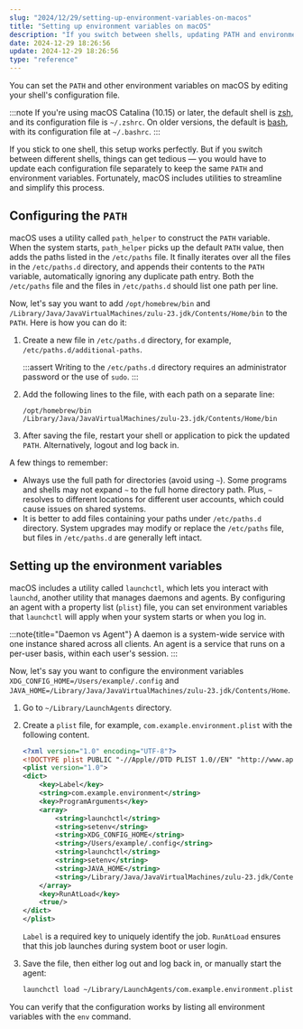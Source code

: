 ```yaml
---
slug: "2024/12/29/setting-up-environment-variables-on-macos"
title: "Setting up environment variables on macOS"
description: "If you switch between shells, updating PATH and environment variables for each shell's configuration file can become tedious. Fortunately, macOS offers utilities to simplify this process."
date: 2024-12-29 18:26:56
update: 2024-12-29 18:26:56
type: "reference"
---
```


You can set the `PATH` and other environment variables on macOS by editing your shell's configuration file.

:::note
If you're using macOS Catalina (10.15) or later, the default shell is [zsh](https://en.wikipedia.org/wiki/Z_shell), and its configuration file is `~/.zshrc`. On older versions, the default is [bash](https://en.wikipedia.org/wiki/Bash_(Unix_shell)), with its configuration file at `~/.bashrc`.
:::

If you stick to one shell, this setup works perfectly. But if you switch between different shells, things can get tedious — you would have to update each configuration file separately to keep the same `PATH` and environment variables. Fortunately, macOS includes utilities to streamline and simplify this process.

## Configuring the `PATH`

macOS uses a utility called `path_helper` to construct the `PATH` variable. When the system starts, `path_helper` picks up the default `PATH` value, then adds the paths listed in the `/etc/paths` file. It finally iterates over all the files in the `/etc/paths.d` directory, and appends their contents to the `PATH` variable, automatically ignoring any duplicate path entry. Both the `/etc/paths` file and the files in `/etc/paths.d` should list one path per line.

Now, let's say you want to add `/opt/homebrew/bin` and `/Library/Java/JavaVirtualMachines/zulu-23.jdk/Contents/Home/bin` to the `PATH`. Here is how you can do it:

1. Create a new file in `/etc/paths.d` directory, for example, `/etc/paths.d/additional-paths`.
   
   :::assert
   Writing to the `/etc/paths.d` directory requires an administrator password or the use of `sudo`.
   :::

2. Add the following lines to the file, with each path on a separate line:
   
   ```plaintext title="/etc/paths.d/additional-paths"
   /opt/homebrew/bin
   /Library/Java/JavaVirtualMachines/zulu-23.jdk/Contents/Home/bin
   ```
3. After saving the file, restart your shell or application to pick the updated `PATH`. Alternatively, logout and log back in.

A few things to remember:
- Always use the full path for directories (avoid using `~`). Some programs and shells may not expand `~` to the full home directory path. Plus, `~` resolves to different locations for different user accounts, which could cause issues on shared systems.
- It is better to add files containing your paths under `/etc/paths.d` directory. System upgrades may modify or replace the `/etc/paths` file, but files in `/etc/paths.d` are generally left intact.

## Setting up the environment variables

macOS includes a utility called `launchctl`, which lets you interact with `launchd`, another utility that manages daemons and agents. By configuring an agent with a property list (`plist`) file, you can set environment variables that `launchctl` will apply when your system starts or when you log in.

:::note{title="Daemon vs Agent"}
A daemon is a system-wide service with one instance shared across all clients. An agent is a service that runs on a per-user basis, within each user's session.
:::

Now, let's say you want to configure the environment variables `XDG_CONFIG_HOME=/Users/example/.config` and `JAVA_HOME=/Library/Java/JavaVirtualMachines/zulu-23.jdk/Contents/Home`.

1. Go to `~/Library/LaunchAgents` directory.
2. Create a `plist` file, for example, `com.example.environment.plist` with the following content.

   ```xml title="~/Library/LaunchAgents/com.example.environment.plist" {9..16}
   <?xml version="1.0" encoding="UTF-8"?>
   <!DOCTYPE plist PUBLIC "-//Apple//DTD PLIST 1.0//EN" "http://www.apple.com/DTDs/PropertyList-1.0.dtd">
   <plist version="1.0">
   <dict>
       <key>Label</key>
       <string>com.example.environment</string>
       <key>ProgramArguments</key>
       <array>
           <string>launchctl</string>
           <string>setenv</string>
           <string>XDG_CONFIG_HOME</string>
           <string>/Users/example/.config</string>
           <string>launchctl</string>
           <string>setenv</string>
           <string>JAVA_HOME</string>
           <string>/Library/Java/JavaVirtualMachines/zulu-23.jdk/Contents/Home</string>
       </array>
       <key>RunAtLoad</key>
       <true/>
   </dict>
   </plist>
   ```

   `Label` is a required key to uniquely identify the job. `RunAtLoad` ensures that this job launches during system boot or user login.

3. Save the file, then either log out and log back in, or manually start the agent:
   
   ```sh
   launchctl load ~/Library/LaunchAgents/com.example.environment.plist
   ```

You can verify that the configuration works by listing all environment variables with the `env` command.
